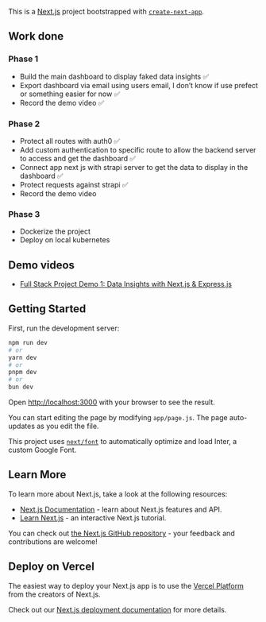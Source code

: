 This is a [Next.js](https://nextjs.org/) project bootstrapped with [`create-next-app`](https://github.com/vercel/next.js/tree/canary/packages/create-next-app).

## Work done

### Phase 1

- Build the main dashboard to display faked data insights ✅
- Export dashboard via email using users email, I don’t know if use prefect or something easier for now ✅
- Record the demo video ✅

### Phase 2

- Protect all routes with auth0 ✅
- Add custom authentication to specific route to allow the backend server to access and get the dashboard ✅
- Connect app next js with strapi server to get the data to display in the dashboard ✅
- Protect requests against strapi ✅
- Record the demo video 

### Phase 3

- Dockerize the project
- Deploy on local kubernetes


## Demo videos

- [Full Stack Project Demo 1: Data Insights with Next.js & Express.js](https://youtu.be/JEnelwrP3Nw) 

## Getting Started

First, run the development server:

```bash
npm run dev
# or
yarn dev
# or
pnpm dev
# or
bun dev
```

Open [http://localhost:3000](http://localhost:3000) with your browser to see the result.

You can start editing the page by modifying `app/page.js`. The page auto-updates as you edit the file.

This project uses [`next/font`](https://nextjs.org/docs/basic-features/font-optimization) to automatically optimize and load Inter, a custom Google Font.

## Learn More

To learn more about Next.js, take a look at the following resources:

- [Next.js Documentation](https://nextjs.org/docs) - learn about Next.js features and API.
- [Learn Next.js](https://nextjs.org/learn) - an interactive Next.js tutorial.

You can check out [the Next.js GitHub repository](https://github.com/vercel/next.js/) - your feedback and contributions are welcome!

## Deploy on Vercel

The easiest way to deploy your Next.js app is to use the [Vercel Platform](https://vercel.com/new?utm_medium=default-template&filter=next.js&utm_source=create-next-app&utm_campaign=create-next-app-readme) from the creators of Next.js.

Check out our [Next.js deployment documentation](https://nextjs.org/docs/deployment) for more details.
